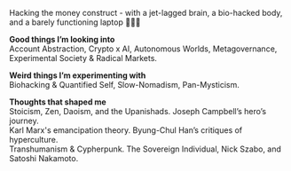 Hacking the money construct - with a jet-lagged brain, a bio-hacked body, and a barely functioning laptop 👩🏻‍💻

**Good things I’m looking into** <br>
Account Abstraction, Crypto x AI, Autonomous Worlds, Metagovernance, Experimental Society & Radical Markets. <br>

**Weird things I’m experimenting with** <br>
Biohacking & Quantified Self, Slow-Nomadism, Pan-Mysticism.<br>

**Thoughts that shaped me** <br>
Stoicism, Zen, Daoism, and the Upanishads. Joseph Campbell’s hero’s journey. <br>
Karl Marx's emancipation theory. Byung-Chul Han’s critiques of hyperculture. <br>
Transhumanism & Cypherpunk. The Sovereign Individual, Nick Szabo, and Satoshi Nakamoto.
